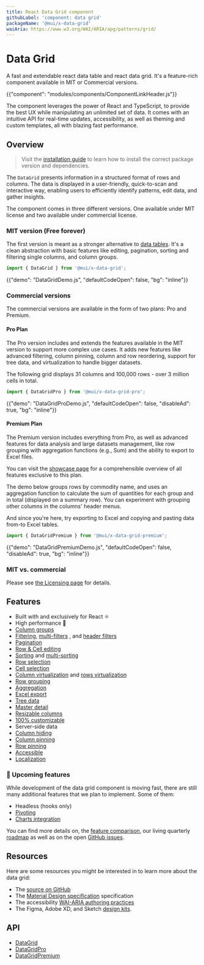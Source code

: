```yaml
---
title: React Data Grid component
githubLabel: 'component: data grid'
packageName: '@mui/x-data-grid'
waiAria: https://www.w3.org/WAI/ARIA/apg/patterns/grid/
---
```


# Data Grid

<p class="description">A fast and extendable react data table and react data grid. It's a feature-rich component available in MIT or Commercial versions.</p>

{{"component": "modules/components/ComponentLinkHeader.js"}}

The component leverages the power of React and TypeScript, to provide the best UX while manipulating an unlimited set of data. It comes with an intuitive API for real-time updates, accessibility, as well as theming and custom templates, all with blazing fast performance.

## Overview

> Visit the [installation guide](/x/react-data-grid/getting-started/#installation) to learn how to install the correct package version and dependencies.

The `DataGrid` presents information in a structured format of rows and columns. The data is displayed in a user-friendly, quick-to-scan and interactive way, enabling users to efficiently identify patterns, edit data, and gather insights.

The component comes in three different versions. One available under MIT license and two available under commercial license.

### MIT version (Free forever)

The first version is meant as a stronger alternative to [data tables](/material-ui/react-table/#sorting-amp-selecting). It's a clean abstraction with basic features like editing, pagination, sorting and filtering single columns, and column groups.

```js
import { DataGrid } from '@mui/x-data-grid';
```

{{"demo": "DataGridDemo.js", "defaultCodeOpen": false, "bg": "inline"}}

### Commercial versions

The commercial versions are available in the form of two plans: Pro and Premium.

#### Pro Plan [<span class="plan-pro"></span>](/x/introduction/licensing/#pro-plan)

The Pro version includes and extends the features available in the MIT version to support more complex use cases. It adds new features like advanced filtering, column pinning, column and row reordering, support for tree data, and virtualization to handle bigger datasets.

The following grid displays 31 columns and 100,000 rows - over 3 million cells in total.

```js
import { DataGridPro } from '@mui/x-data-grid-pro';
```

{{"demo": "DataGridProDemo.js", "defaultCodeOpen": false, "disableAd": true, "bg": "inline"}}

#### Premium Plan [<span class="plan-premium"></span>](/x/introduction/licensing/#premium-plan)

The Premium version includes everything from Pro, as well as advanced features for data analysis and large datasets management, like row grouping with aggregation functions (e.g., Sum) and the ability to export to Excel files.

You can visit the [showcase page](/x/react-data-grid/demo/) for a comprehensible overview of all features exclusive to this plan.

The demo below groups rows by commodity name, and uses an aggregation function to calculate the sum of quantities for each group and in total (displayed on a summary row). You can experiment with grouping other columns in the columns' header menus.

And since you're here, try exporting to Excel and copying and pasting data from-to Excel tables.

```js
import { DataGridPremium } from '@mui/x-data-grid-premium';
```

{{"demo": "DataGridPremiumDemo.js", "defaultCodeOpen": false, "disableAd": true, "bg": "inline"}}

### MIT vs. commercial

Please see [the Licensing page](/x/introduction/licensing/) for details.

## Features

- Built with and exclusively for React ⚛️
- High performance 🚀
- [Column groups](/x/react-data-grid/column-groups/)
- [Filtering](/x/react-data-grid/filtering/), [multi-filters](/x/react-data-grid/filtering/multi-filters/) <span class="plan-pro"></span>, and [header filters](/x/react-data-grid/filtering/header-filters/) <span class="plan-pro"></span>
- [Pagination](/x/react-data-grid/pagination/)
- [Row & Cell editing](/x/react-data-grid/editing/)
- [Sorting](/x/react-data-grid/sorting/) and [multi-sorting](/x/react-data-grid/sorting/#multi-sorting) <span class="plan-pro"></span>
- [Row selection](/x/react-data-grid/row-selection/)
- [Cell selection](/x/react-data-grid/cell-selection/) <span class="plan-premium"></span>
- [Column virtualization](/x/react-data-grid/virtualization/#column-virtualization) and [rows virtualization](/x/react-data-grid/virtualization/#row-virtualization) <span class="plan-pro"></span>
- [Row grouping](/x/react-data-grid/row-grouping/) <span class="plan-premium"></span>
- [Aggregation](/x/react-data-grid/aggregation/) <span class="plan-premium"></span>
- [Excel export](/x/react-data-grid/export/#excel-export) <span class="plan-premium"></span>
- [Tree data](/x/react-data-grid/tree-data/) <span class="plan-pro"></span>
- [Master detail](/x/react-data-grid/master-detail/) <span class="plan-pro"></span>
- [Resizable columns](/x/react-data-grid/column-dimensions/#resizing) <span class="plan-pro"></span>
- [100% customizable](/x/react-data-grid/style/)
- Server-side data
- [Column hiding](/x/react-data-grid/column-visibility/)
- [Column pinning](/x/react-data-grid/column-pinning/) <span class="plan-pro"></span>
- [Row pinning](/x/react-data-grid/row-pinning/) <span class="plan-pro"></span>
- [Accessible](/x/react-data-grid/accessibility/)
- [Localization](/x/react-data-grid/localization/)

### 🚧 Upcoming features

While development of the data grid component is moving fast, there are still many additional features that we plan to implement. Some of them:

- Headless (hooks only)
- [Pivoting](/x/react-data-grid/pivoting/) <span class="plan-premium"></span>
- [Charts integration](/x/react-charts/) <span class="plan-premium"></span>

You can find more details on, the [feature comparison](/x/react-data-grid/getting-started/#feature-comparison), our living quarterly [roadmap](https://github.com/mui/mui-x/projects/1) as well as on the open [GitHub issues](https://github.com/mui/mui-x/issues?q=is%3Aopen+label%3A%22component%3A+DataGrid%22+label%3Aenhancement).

## Resources

Here are some resources you might be interested in to learn more about the data grid:

<!-- #default-branch-switch -->

- The [source on GitHub](https://github.com/mui/mui-x/tree/master/packages/)
- The [Material Design specification](https://m2.material.io/components/data-tables) specification
- The accessibility [WAI-ARIA authoring practices](https://www.w3.org/WAI/ARIA/apg/patterns/grid/)
- The Figma, Adobe XD, and Sketch [design kits](https://mui.com/design-kits/).

## API

- [DataGrid](/x/api/data-grid/data-grid/)
- [DataGridPro](/x/api/data-grid/data-grid-pro/)
- [DataGridPremium](/x/api/data-grid/data-grid-premium/)
